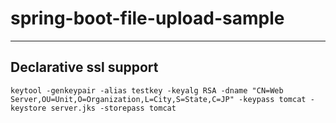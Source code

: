 # spring-boot-file-upload-sample

---

## Declarative ssl support

```
keytool -genkeypair -alias testkey -keyalg RSA -dname "CN=Web Server,OU=Unit,O=Organization,L=City,S=State,C=JP" -keypass tomcat -keystore server.jks -storepass tomcat
```
